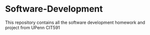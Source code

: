 # Software-Development
This repository contains all the software development homework and project from UPenn CIT591
